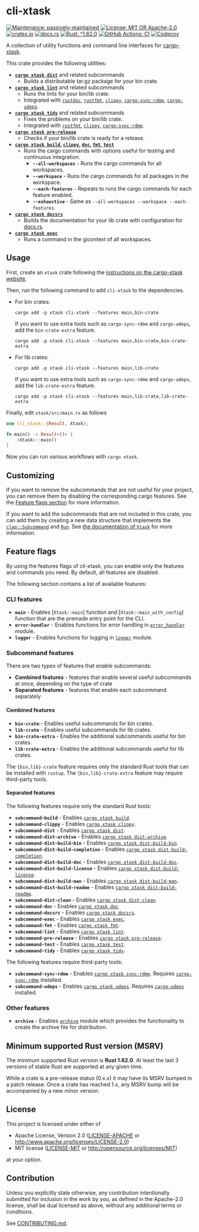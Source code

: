 <!-- cargo-sync-rdme title [[ -->
# cli-xtask
<!-- cargo-sync-rdme ]] -->
<!-- cargo-sync-rdme badge [[ -->
[![Maintenance: passively-maintained](https://img.shields.io/badge/maintenance-passively--maintained-yellowgreen.svg?style=flat-square)](https://doc.rust-lang.org/cargo/reference/manifest.html#the-badges-section)
[![License: MIT OR Apache-2.0](https://img.shields.io/crates/l/cli-xtask.svg?style=flat-square)](#license)
[![crates.io](https://img.shields.io/crates/v/cli-xtask.svg?logo=rust&style=flat-square)](https://crates.io/crates/cli-xtask)
[![docs.rs](https://img.shields.io/docsrs/cli-xtask.svg?logo=docs.rs&style=flat-square)](https://docs.rs/cli-xtask)
[![Rust: ^1.62.0](https://img.shields.io/badge/rust-^1.62.0-93450a.svg?logo=rust&style=flat-square)](https://doc.rust-lang.org/cargo/reference/manifest.html#the-rust-version-field)
[![GitHub Actions: CI](https://img.shields.io/github/workflow/status/gifnksm/cli-xtask/CI.svg?label=CI&logo=github&style=flat-square)](https://github.com/gifnksm/cli-xtask/actions/workflows/ci.yml)
[![Codecov](https://img.shields.io/codecov/c/github/gifnksm/cli-xtask.svg?label=codecov&logo=codecov&style=flat-square)](https://codecov.io/gh/gifnksm/cli-xtask)
<!-- cargo-sync-rdme ]] -->
<!-- cargo-sync-rdme rustdoc [[ -->
A collection of utility functions and command line interfaces for
[cargo-xtask].

This crate provides the following utilities:

* **[`cargo xtask dist`]** and related subcommands
  * Builds a distributable tar.gz package for your bin crate.
* **[`cargo xtask lint`]** and related subcommands
  * Runs the lints for your bin/lib crate.
  * Integrated with [`rustdoc`], [`rustfmt`], [`clippy`],
    [`cargo-sync-rdme`], [`cargo-udeps`].
* **[`cargo xtask tidy`]** and related subcommands
  * Fixes the problems on your bin/lib crate.
  * Integrated with  [`rustfmt`], [`clippy`], [`cargo-sync-rdme`].
* **[`cargo xtask pre-release`]**
  * Checks if your bin/lib crate is ready for a release.
* **[`cargo xtask build`], [`clippy`](https://docs.rs/cli-xtask/latest/cli_xtask/subcommand/clippy/struct.Clippy.html), [`doc`](https://docs.rs/cli-xtask/latest/cli_xtask/subcommand/doc/struct.Doc.html), [`fmt`](https://docs.rs/cli-xtask/latest/cli_xtask/subcommand/fmt/struct.Fmt.html), [`test`](https://docs.rs/cli-xtask/latest/cli_xtask/subcommand/test/struct.Test.html)**
  * Runs the cargo commands with options useful for testing and continuous
    integration.
    * **`--all-workspaces`** - Runs the cargo commands for all workspaces.
    * **`--workspace`** - Runs the cargo commands for all packages in the
      workspace.
    * **`--each-features`** - Repeats to runs the cargo commands for each
      feature enabled.
    * **`--exhaustive`** - Same as `--all-workspaces --workspace --each-features`.
* **[`cargo xtask docsrs`]**
  * Builds the documentation for your lib crate with configuration for
    [docs.rs].
* **[`cargo xtask exec`]**
  * Runs a command in the gicontext of all workspaces.

## Usage

First, create an `xtask` crate following the [instructions on the
cargo-xtask website](https://github.com/matklad/cargo-xtask#defining-xtasks).

Then, run the following command to add `cli-xtask` to the dependencies.

* For bin crates:
  
  ````console
  cargo add -p xtask cli-xtask --features main,bin-crate
  ````
  
  If you want to use extra tools such as `cargo-sync-rdme` and
  `cargo-udeps`,     add the `bin-crate-extra` feature.
  
  ````console
  cargo add -p xtask cli-xtask --features main,bin-crate,bin-crate-extra
  ````

* For lib crates:
  
  ````console
  cargo add -p xtask cli-xtask --features main,lib-crate
  ````
  
  If you want to use extra tools such as `cargo-sync-rdme` and
  `cargo-udeps`,     add the `lib-crate-extra` feature.
  
  ````console
  cargo add -p xtask cli-xtask --features main,lib-crate,lib-crate-extra
  ````

Finally, edit `xtask/src/main.rs` as follows

````rust
use cli_xtask::{Result, Xtask};

fn main() -> Result<()> {
    <Xtask>::main()
}
````

Now you can run various workflows with `cargo xtask`.

## Customizing

If you want to remove the subcommands that are not useful for your project,
you can remove them by disabling the corresponding cargo features.
See the [Feature flags section](#feature-flags) for more information.

If you want to add the subcommands that are not included in this crate,
you can add them by creating a new data structure that implements the
[`clap::Subcommand`](https://docs.rs/clap/4.0.10/clap/derive/trait.Subcommand.html) and [`Run`](https://docs.rs/cli-xtask/latest/cli_xtask/trait.Run.html).
See [the documentation of `Xtask`](https://docs.rs/cli-xtask/latest/cli_xtask/command/struct.Xtask.html) for more
information.

## Feature flags

By using the features flags of cli-xtask, you can enable only the features
and commands you need. By default, all features are disabled.

The following section contains a list of available features:

### CLI features

* **`main`** - Enables \[`Xtask::main`\] function and
  \[`Xtask::main_with_config`\] function that are the premade entry point for
  the CLI.
* **`error-handler`** - Enables functions for error handling in
  [`error_handler`](https://docs.rs/cli-xtask/latest/cli_xtask/error_handler/index.html) module.
* **`logger`** - Enables functions for logging in [`logger`](https://docs.rs/cli-xtask/latest/cli_xtask/logger/index.html) module.

### Subcommand features

There are two types of features that enable subcommands:

* **Combined features** - features that enable several useful subcommands at
  once, depending on the type of crate
* **Separated features** - features that enable each subcommand separately

#### Combined features

* **`bin-crate`**:- Enables useful subcommands for bin crates.
* **`lib-crate`** - Enables useful subcommands for lib crates.
* **`bin-crate-extra`** - Enables the additional subcommands useful for bin
  crates.
* **`lib-crate-extra`** - Enables the additional subcommands useful for lib
  crates.

The `{bin,lib}-crate` feature requires only the standard Rust tools that can
be installed with `rustup`. The `{bin,lib}-crate-extra` feature may require
third-party tools.

#### Separated features

The following features require only the standard Rust tools:

* **`subcommand-build`** - Enables [`cargo xtask build`].
* **`subcommand-clippy`** - Enables [`cargo xtask clippy`].
* **`subcommand-dist`** - Enables [`cargo xtask dist`].
* **`subcommand-dist-archive`** - Enables [`cargo xtask dist-archive`].
* **`subcommand-dist-build-bin`** - Enables [`cargo xtask dist-build-bin`].
* **`subcommand-dist-build-completion`** - Enables [`cargo xtask dist-build-completion`].
* **`subcommand-dist-build-doc`** - Enables [`cargo xtask dist-build-doc`].
* **`subcommand-dist-build-license`** - Enables [`cargo xtask dist-build-license`].
* **`subcommand-dist-build-man`** - Enables [`cargo xtask dist-build-man`].
* **`subcommand-dist-build-readme`** - Enables [`cargo xtask dist-build-readme`].
* **`subcommand-dist-clean`** - Enables [`cargo xtask dist-clean`].
* **`subcommand-doc`** - Enables [`cargo xtask doc`].
* **`subcommand-docsrs`** - Enables [`cargo xtask docsrs`].
* **`subcommand-exec`** - Enables [`cargo xtask exec`].
* **`subcommand-fmt`** - Enables [`cargo xtask fmt`].
* **`subcommand-lint`** - Enables [`cargo xtask lint`].
* **`subcommand-pre-release`** - Enables [`cargo xtask pre-release`].
* **`subcommand-test`** - Enables [`cargo xtask test`].
* **`subcommand-tidy`** - Enables [`cargo xtask tidy`].

The following features require third-party tools:

* **`subcommand-sync-rdme`** - Enables [`cargo xtask sync-rdme`]. Requires
  [`cargo-sync-rdme`] installed.
* **`subcommand-udeps`** - Enables [`cargo xtask udeps`]. Requires
  [`cargo-udeps`] installed.

### Other features

* **`archive`** - Enables [`archive`](https://docs.rs/cli-xtask/latest/cli_xtask/archive/index.html) module which provides the
  functionality to create the archive file for distribution.

## Minimum supported Rust version (MSRV)

The minimum supported Rust version is **Rust 1.62.0**.
At least the last 3 versions of stable Rust are supported at any given time.

While a crate is a pre-release status (0.x.x) it may have its MSRV bumped in
a patch release. Once a crate has reached 1.x, any MSRV bump will be
accompanied by a new minor version.

## License

This project is licensed under either of

* Apache License, Version 2.0 ([LICENSE-APACHE] or <http://www.apache.org/licenses/LICENSE-2.0>)
* MIT license ([LICENSE-MIT] or <http://opensource.org/licenses/MIT>)

at your option.

## Contribution

Unless you explicitly state otherwise, any contribution intentionally
submitted for inclusion in the work by you, as defined in the Apache-2.0
license, shall be dual licensed as above, without any additional terms or
conditions.

See [CONTRIBUTING.md].

[cargo-xtask]: https://github.com/matklad/cargo-xtask
[`cargo xtask dist`]: https://docs.rs/cli-xtask/latest/cli_xtask/subcommand/dist/struct.Dist.html
[`cargo xtask lint`]: https://docs.rs/cli-xtask/latest/cli_xtask/subcommand/lint/struct.Lint.html
[`rustdoc`]: https://doc.rust-lang.org/rustdoc/what-is-rustdoc.html
[`rustfmt`]: https://github.com/rust-lang/rustfmt
[`clippy`]: https://github.com/rust-lang/rust-clippy
[`cargo-sync-rdme`]: https://github.com/gifnksm/cargo-sync-rdme
[`cargo-udeps`]: https://github.com/est31/cargo-udeps
[`cargo xtask tidy`]: https://docs.rs/cli-xtask/latest/cli_xtask/subcommand/tidy/struct.Tidy.html
[`cargo xtask pre-release`]: https://docs.rs/cli-xtask/latest/cli_xtask/subcommand/pre_release/struct.PreRelease.html
[`cargo xtask build`]: https://docs.rs/cli-xtask/latest/cli_xtask/subcommand/build/struct.Build.html
[`cargo xtask docsrs`]: https://docs.rs/cli-xtask/latest/cli_xtask/subcommand/docsrs/struct.Docsrs.html
[docs.rs]: https://docs.rs/
[`cargo xtask exec`]: https://docs.rs/cli-xtask/latest/cli_xtask/subcommand/exec/struct.Exec.html
[`cargo xtask clippy`]: https://docs.rs/cli-xtask/latest/cli_xtask/subcommand/clippy/struct.Clippy.html
[`cargo xtask dist-archive`]: https://docs.rs/cli-xtask/latest/cli_xtask/subcommand/dist_archive/struct.DistArchive.html
[`cargo xtask dist-build-bin`]: https://docs.rs/cli-xtask/latest/cli_xtask/subcommand/dist_build_bin/struct.DistBuildBin.html
[`cargo xtask dist-build-completion`]: https://docs.rs/cli-xtask/latest/cli_xtask/subcommand/dist_build_completion/struct.DistBuildCompletion.html
[`cargo xtask dist-build-doc`]: https://docs.rs/cli-xtask/latest/cli_xtask/subcommand/dist_build_doc/struct.DistBuildDoc.html
[`cargo xtask dist-build-license`]: https://docs.rs/cli-xtask/latest/cli_xtask/subcommand/dist_build_license/struct.DistBuildLicense.html
[`cargo xtask dist-build-man`]: https://docs.rs/cli-xtask/latest/cli_xtask/subcommand/dist_build_man/struct.DistBuildMan.html
[`cargo xtask dist-build-readme`]: https://docs.rs/cli-xtask/latest/cli_xtask/subcommand/dist_build_readme/struct.DistBuildReadme.html
[`cargo xtask dist-clean`]: https://docs.rs/cli-xtask/latest/cli_xtask/subcommand/dist_clean/struct.DistClean.html
[`cargo xtask doc`]: https://docs.rs/cli-xtask/latest/cli_xtask/subcommand/doc/struct.Doc.html
[`cargo xtask fmt`]: https://docs.rs/cli-xtask/latest/cli_xtask/subcommand/fmt/struct.Fmt.html
[`cargo xtask test`]: https://docs.rs/cli-xtask/latest/cli_xtask/subcommand/test/struct.Test.html
[`cargo xtask sync-rdme`]: https://docs.rs/cli-xtask/latest/cli_xtask/subcommand/sync_rdme/struct.SyncRdme.html
[`cargo xtask udeps`]: https://docs.rs/cli-xtask/latest/cli_xtask/subcommand/udeps/struct.Udeps.html
[LICENSE-APACHE]: https://github.com/gifnksm/cli-xtask/blob/main/LICENSE-APACHE
[LICENSE-MIT]: https://github.com/gifnksm/cli-xtask/blob/main/LICENSE-MIT
[CONTRIBUTING.md]: https://github.com/gifnksm/cli-xtask/blob/main/CONTRIBUTING.md
<!-- cargo-sync-rdme ]] -->
